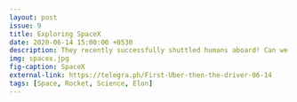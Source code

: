 ```yaml
---
layout: post
issue: 9
title: Exploring SpaceX 
date: 2020-06-14 15:00:00 +0530
description: They recently successfully shuttled humans aboard! Can we talk about it?
img: spacex.jpg
fig-caption: SpaceX
external-link: https://telegra.ph/First-Uber-then-the-driver-06-14
tags: [Space, Rocket, Science, Elon]
---
```

